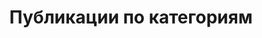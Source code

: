 ---
title: "Публикации по категориям"
layout: categories
permalink: /categories/
author_profile: false
---